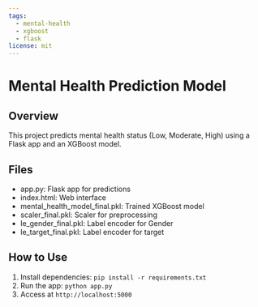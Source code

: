 ```yaml
---
tags:
  - mental-health
  - xgboost
  - flask
license: mit
---
```


# Mental Health Prediction Model
## Overview
This project predicts mental health status (Low, Moderate, High) using a Flask app and an XGBoost model.
## Files
- app.py: Flask app for predictions
- index.html: Web interface
- mental_health_model_final.pkl: Trained XGBoost model
- scaler_final.pkl: Scaler for preprocessing
- le_gender_final.pkl: Label encoder for Gender
- le_target_final.pkl: Label encoder for target
## How to Use
1. Install dependencies: `pip install -r requirements.txt`
2. Run the app: `python app.py`
3. Access at `http://localhost:5000`